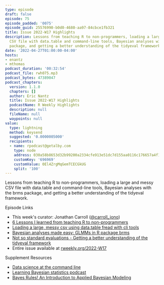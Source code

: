 ```yaml
---
type: episode
draft: false
episode: 75
episode_padded: '0075'
episode_guid: 25576990-b0d0-4680-aa97-84cbce1fb321
title: Issue 2022-W17 Highlights
description: Lessons from teaching R to non-programmers, loading a large and messy
  CSV file with data.table and command-line tools, Bayesian analyses with the brms
  package, and getting a better understanding of the tidyeval framework.
date: '2022-04-27T01:00:00-04:00'
hosts:
- enantz
- mthomas
podcast_duration: '00:32:54'
podcast_file: rwh075.mp3
podcast_bytes: 47389047
podcast_chapters:
  version: 1.1.0
  chapters: []
  author: Eric Nantz
  title: Issue 2022-W17 Highlights
  podcastName: R Weekly Highlights
  description: null
  fileName: null
  waypoints: null
value:
  type: lightning
  method: keysend
  suggested: '0.0000005000'
  recipients:
  - name: rpodcast@getalby.com
    type: node
    address: 030a58b8653d32b99200a2334cfe913e51dc7d155aa0116c176657a4f1722677a3
    customKey: '696969'
    customValue: 0El4ZrgMqGemTCECGkUG
    split: '100'
---
```

Lessons from teaching R to non-programmers, loading a large and messy
CSV file with data.table and command-line tools, Bayesian analyses with
the brms package, and getting a better understanding of the tidyeval
framework.

Episode Links

-   This week's curator: Jonathan Carroll
    (<a href="https://twitter.com/carroll_jono"
    rel="nofollow">@carroll_jono</a>)
-   <a
    href="https://albert-rapp.de/post/2022-04-15-lessons-learned-from-teaching-nonprogrammers/"
    rel="nofollow">6 Lessons I learned from teaching R to
    non-programmers</a>
-   <a
    href="https://redwallanalytics.com/2022/04/21/loading-a-large-messy-csv-using-data-table-fread-with-cli-tools/"
    rel="nofollow">Loading a large, messy csv using data.table fread with
    cli tools</a>
-   <a href="https://oliviergimenez.github.io/blog/glmm-brms/"
    rel="nofollow">Bayesian analyses made easy: GLMMs in R package brms</a>
-   <a
    href="https://lukas-r.blog/posts/2022-04-20-not-so-standard-evaluations/"
    rel="nofollow">Not so standard evaluations - Getting a better
    understanding of the tidyeval framework</a>
-   Entire issue available at
    <a href="https://rweekly.org/2022-W17.html"
    rel="nofollow">rweekly.org/2022-W17</a>

Supplement Resources

-   <a href="https://datascienceatthecommandline.com" rel="nofollow">Data
    science at the command line</a>
-   <a href="https://www.learnbayesstats.com" rel="nofollow">Learning
    Bayesian statistics podcast</a>
-   <a href="https://www.bayesrulesbook.com" rel="nofollow">Bayes Rules! An
    Introduction to Applied Bayesian Modeling</a>
